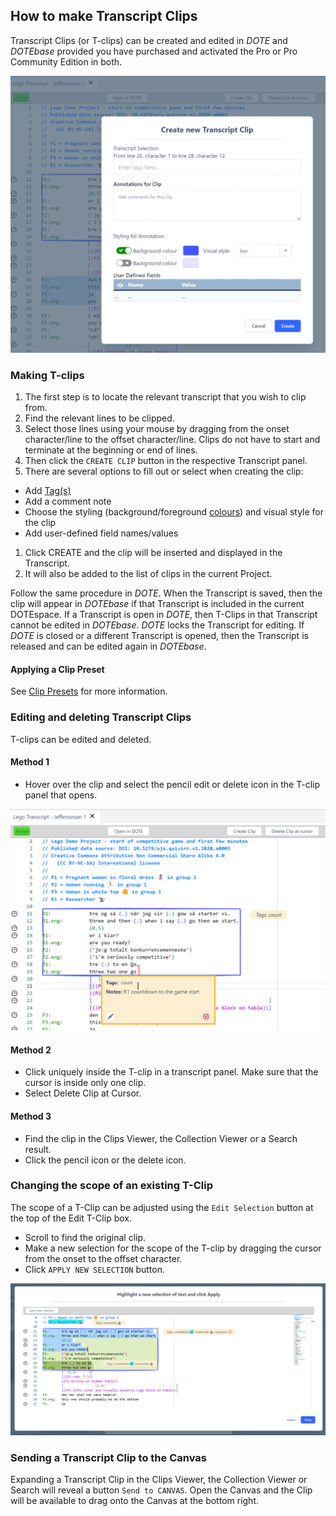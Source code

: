 ## How to make Transcript Clips

Transcript Clips (or T-clips) can be created and edited in _DOTE_ and _DOTEbase_ provided you have purchased and activated the Pro or Pro Community Edition in both.

[![Transcript Clips](images/clips/t-clips.png)](images/clips/t-clips.png)

### Making T-clips

1. The first step is to locate the relevant transcript that you wish to clip from.
1. Find the relevant lines to be clipped.
1. Select those lines using your mouse by dragging from the onset character/line to the offset character/line.
Clips do not have to start and terminate at the beginning or end of lines.
1. Then click the `CREATE CLIP` button in the respective Transcript panel.
1. There are several options to fill out or select when creating the clip:
  - Add [Tag(s)](tags.md)
  - Add a comment note
  - Choose the styling (background/foreground [colours](colour-manager.md)) and visual style for the clip
  - Add user-defined field names/values
1. Click CREATE and the clip will be inserted and displayed in the Transcript.
1. It will also be added to the list of clips in the current Project.

Follow the same procedure in _DOTE_.
When the Transcript is saved, then the clip will appear in _DOTEbase_ if that Transcript is included in the current DOTEspace.
If a Transcript is open in _DOTE_, then T-Clips in that Transcript cannot be edited in _DOTEbase_.
_DOTE_ locks the Transcript for editing.
If _DOTE_ is closed or a different Transcript is opened, then the Transcript is released and can be edited again in _DOTEbase_.

#### Applying a Clip Preset

See [Clip Presets](clip-presets.md) for more information.

### Editing and deleting Transcript Clips

T-clips can be edited and deleted.

#### Method 1

- Hover over the clip and select the pencil edit or delete icon in the T-clip panel that opens.

[![Transcript Clips](images/clips/t-clips-delete.png)](images/clips/t-clips-delete.png)

#### Method 2

- Click uniquely inside the T-clip in a transcript panel.
Make sure that the cursor is inside only one clip.
- Select Delete Clip at Cursor.

#### Method 3

- Find the clip in the Clips Viewer, the Collection Viewer or a Search result.
- Click the pencil icon or the delete icon.

### Changing the scope of an existing T-Clip

The scope of a T-Clip can be adjusted using the `Edit Selection` button at the top of the Edit T-Clip box.
- Scroll to find the original clip.
- Make a new selection for the scope of the T-clip by dragging the cursor from the onset to the offset character.
- Click `APPLY NEW SELECTION` button.

[![T-Clip Scope](images/clips/clip-scope.png)](images/clips/clip-scope.png)

### Sending a Transcript Clip to the Canvas

Expanding a Transcript Clip in the Clips Viewer, the Collection Viewer or Search will reveal a button `Send to CANVAS`.
Open the Canvas and the Clip will be available to drag onto the Canvas at the bottom right.
